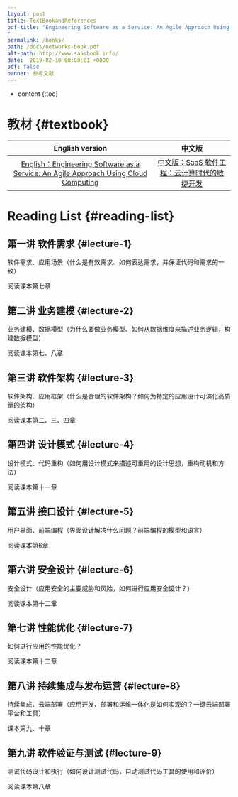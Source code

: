 ```yaml
---
layout: post
title: TextBookandReferences
pdf-title: "Engineering Software as a Service: An Agile Approach Using Cloud Computing
"
permalink: /books/
path: /docs/networks-book.pdf
alt-path: http://www.saasbook.info/
date:  2019-02-10 08:00:01 +0800
pdf: false
banner: 参考文献
---
```


* content
{:toc}

教材 {#textbook}
================

English version | 中文版
:--------------:|:-----:
[English：Engineering Software as a Service: An Agile Approach Using Cloud Computing]( http://www.saasbook.info/) | [中文版：SaaS 软件工程：云计算时代的敏捷开发](http://www.saasbook.info/translations/cn)



Reading List   {#reading-list}
================================

第一讲  软件需求 {#lecture-1}
---------------------------------
软件需求、应用场景（什么是有效需求、如何表达需求，并保证代码和需求的一致）

阅读课本第七章


第二讲 业务建模 {#lecture-2}
---------------------------------------------
业务建模、数据模型（为什么要做业务模型、如何从数据维度来描述业务逻辑，构建数据模型）

阅读课本第七、八章

第三讲 软件架构 {#lecture-3}
--------------------------------------
软件架构、应用框架（什么是合理的软件架构？如何为特定的应用设计可演化高质量的架构）

阅读课本第二、三、四章

第四讲 设计模式 {#lecture-4}
--------------------------------------
设计模式、代码重构（如何用设计模式来描述可重用的设计思想，重构动机和方法）

阅读课本第十一章

第五讲 接口设计 {#lecture-5}
----------------------------------------------------
用户界面、前端编程（界面设计解决什么问题？前端编程的模型和语言）

阅读课本第6章

第六讲 安全设计 {#lecture-6}
---------------------------------------------
安全设计（应用安全的主要威胁和风险，如何进行应用安全设计？）

阅读课本第十二章

第七讲 性能优化 {#lecture-7}
---------------------------------------------
如何进行应用的性能优化？

阅读课本第十二章

第八讲 持续集成与发布运营 {#lecture-8}
------------------------------------------------------
持续集成、云端部署（应用开发、部署和运维一体化是如何实现的？一键云端部署平台和工具）

课本第九、十章

第九讲 软件验证与测试 {#lecture-9}
-----------------------------------------
测试代码设计和执行（如何设计测试代码，自动测试代码工具的使用和评价）

阅读课本第八章
